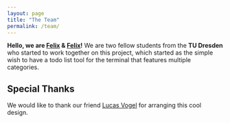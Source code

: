 ```yaml
---
layout: page
title: "The Team"
permalink: /team/
---
```


**Hello, we are [Felix](https://github.com/h4llow3En) & [Felix](https://github.com/Feliix42)!**
We are two fellow students from the **TU Dresden** who started to work together on this project, which started as the simple wish to have a todo list tool for the terminal that features multiple categories.


## Special Thanks

We would like to thank our friend [Lucas Vogel](https://github.com/lucasvog) for arranging this cool design.
